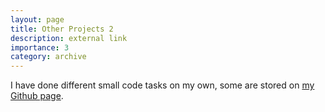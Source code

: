 ```yaml
---
layout: page
title: Other Projects 2
description: external link
importance: 3
category: archive
---
```

I have done different small code tasks on my own, some are stored on [my Github page](https://github.com/simonegiancola09).




